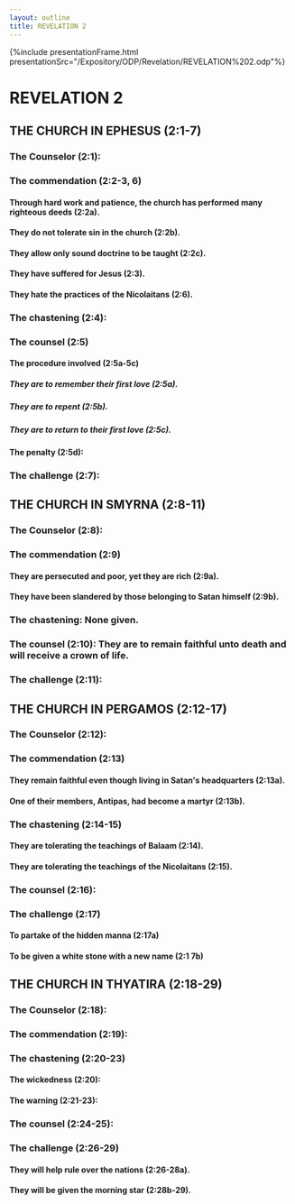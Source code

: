 ```yaml
---
layout: outline
title: REVELATION 2
---
```

{%include presentationFrame.html presentationSrc="/Expository/ODP/Revelation/REVELATION%202.odp"%}

# REVELATION 2
## THE CHURCH IN EPHESUS (2:1-7) 
###  The Counselor (2:1): 
###  The commendation (2:2-3, 6) 
####  Through hard work and patience, the church has performed many righteous deeds (2:2a). 
####  They do not tolerate sin in the church (2:2b). 
####  They allow only sound doctrine to be taught (2:2c). 
####  They have suffered for Jesus (2:3). 
####  They hate the practices of the Nicolaitans (2:6). 
###  The chastening (2:4): 
###  The counsel (2:5) 
####  The procedure involved (2:5a-5c) 
#####  They are to remember their first love (2:5a). 
#####  They are to repent (2:5b). 
#####  They are to return to their first love (2:5c). 
####  The penalty (2:5d): 
###  The challenge (2:7): 
## THE CHURCH IN SMYRNA (2:8-11) 
###  The Counselor (2:8): 
###  The commendation (2:9) 
####  They are persecuted and poor, yet they are rich (2:9a). 
####  They have been slandered by those belonging to Satan himself (2:9b). 
###  The chastening: None given. 
###  The counsel (2:10): They are to remain faithful unto death and will receive a crown of life. 
###  The challenge (2:11): 
## THE CHURCH IN PERGAMOS (2:12-17) 
###  The Counselor (2:12): 
###  The commendation (2:13) 
####  They remain faithful even though living in Satan\'s headquarters (2:13a). 
####  One of their members, Antipas, had become a martyr (2:13b). 
###  The chastening (2:14-15) 
####  They are tolerating the teachings of Balaam (2:14). 
####  They are tolerating the teachings of the Nicolaitans (2:15). 
###  The counsel (2:16): 
###  The challenge (2:17) 
####  To partake of the hidden manna (2:17a) 
####  To be given a white stone with a new name (2:1 7b) 
## THE CHURCH IN THYATIRA (2:18-29) 
###  The Counselor (2:18): 
###  The commendation (2:19): 
###  The chastening (2:20-23) 
####  The wickedness (2:20): 
####  The warning (2:21-23): 
###  The counsel (2:24-25): 
###  The challenge (2:26-29) 
####  They will help rule over the nations (2:26-28a). 
####  They will be given the morning star (2:28b-29). 
